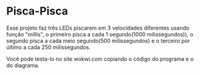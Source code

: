 # Pisca-Pisca
Esse projeto faz três LEDs piscarem em 3 velocidades diferentes usando função "millis", o primeiro pisca a cada 1 segundo(1000 milissegundos)), o segundo pisca a cada meio segundo(500 milissegundos) e o terceiro por último a cada 250 milissegundos.

Você pode testa-lo no site wokwi.com copiando o código do programa e o do diagrama.

